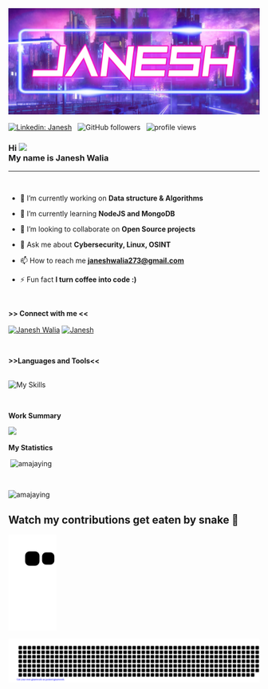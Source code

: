 <!-- banner -->
<img src="https://github.com/Janesh7/Janesh7/blob/main/banner.jpg">

[![Linkedin: Janesh](https://img.shields.io/badge/-Janesh-red?style=flat-square&logo=Linkedin&logoColor=white&link=https://www.linkedin.com/in/janesh-walia-483378226/)](https://www.linkedin.com/in/janesh-walia-483378226/) &nbsp;
![GitHub followers](https://img.shields.io/github/followers/Janesh7?label=Follow&style=social) &nbsp;
<img alt = "profile views" src="https://komarev.com/ghpvc/?username=Janesh7&color=brightgreen">

<h3>Hi <img src="https://github.com/TheDudeThatCode/TheDudeThatCode/blob/master/Assets/Hi.gif" width="29px"><br>My name is Janesh Walia</h3>
<hr>
<br>



<!-- My Details -->
<p>
  
- 🔭 I’m currently working on **Data structure & Algorithms**

- 🌱 I’m currently learning **NodeJS and MongoDB**

- 👯 I’m looking to collaborate on **Open Source projects**

<!-- - 📝 I regularly write articles on [j.hashnode.dev](j.hashnode.dev) -->

- 💬 Ask me about **Cybersecurity, Linux, OSINT**

- 📫 How to reach me **janeshwalia273@gmail.com**

- ⚡ Fun fact **I turn coffee into code :)**
    </p><br>




<!-- My Social Handles -->

<b>>> Connect with me <<</b>

<p align="left">
<a href="https://linkedin.com/in/janesh-walia-483378226/" target="blank"><img align="center" src="https://raw.githubusercontent.com/rahuldkjain/github-profile-readme-generator/master/src/images/icons/Social/linked-in-alt.svg" alt="Janesh Walia" height="30" width="40" /></a>
<!-- <a href="https://hashnode.com/@J" target="blank"><img align="center" src="https://raw.githubusercontent.com/rahuldkjain/github-profile-readme-generator/master/src/images/icons/Social/hashnode.svg" alt="@j" height="30" width="40" /></a> -->
<!-- <a href="https://www.leetcode.com/j" target="blank"><img align="center" src="https://raw.githubusercontent.com/rahuldkjain/github-profile-readme-generator/master/src/images/icons/Social/leet-code.svg" alt="j" height="30" width="40" /></a> -->
<a href="https://discord.gg/XCV7mY3" target="blank"><img align="center" src="https://raw.githubusercontent.com/rahuldkjain/github-profile-readme-generator/master/src/images/icons/Social/discord.svg" alt="Janesh" height="30" width="40" /></a>
<!-- <a href="/j.hashnode.dev" target="blank"><img align="center" src="https://raw.githubusercontent.com/rahuldkjain/github-profile-readme-generator/master/src/images/icons/Social/rss.svg" alt="j" height="30" width="40" /></a> -->
</p>

</p>
<br>

<!-- Languages and Tools I use  -->
<b>>>Languages and Tools<<</b><br><br>

![My Skills](https://skills.thijs.gg/icons?i=c,cpp,bash,html,css,js,react,tailwind,jquery,django,python,nodejs,express,mongodb,sqlite,git,docker,jenkins,mysql,aws,java,gcp,selenium,figma,linux&perline=5)
<!-- </p> -->
<br>


<!-- Work Summary -->
<b>Work Summary</b><br>

<img src="https://github-readme-stats.vercel.app/api/top-langs/?username=Janesh7&layout=compact&count_private=true&theme=dark">


<!-- My Stats -->

<b>My Statistics</b><br>

<p>&nbsp;<img align="center" src="https://github-readme-stats.vercel.app/api?username=Janesh7&show_icons=true&locale=en&theme=dark" alt="amajaying" /></p>
<br>
<p><img width="500px" src="https://github-readme-streak-stats.herokuapp.com/?user=Janesh7&theme=dark" alt="amajaying" style="max-width: 100%;"/>
</p>



## Watch my contributions get eaten by snake 🐍

<!-- Contribution Snake -->

![snake gif](https://github.com/Janesh7/Janesh7/blob/output/github-contribution-grid-snake.svg)

<!-- Footer -->
![gitartwork](gitartwork.svg)

<!-- <img src="https://github.com/amajaying/amajaying/blob/main/Footer.jpg"> -->